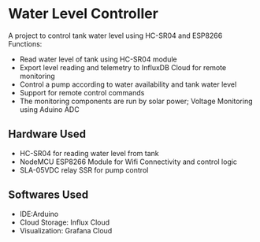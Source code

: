 # Water Level Controller
A project to control tank water level using HC-SR04 and ESP8266
Functions:
- Read water level of tank using HC-SR04 module
- Export level reading and telemetry to InfluxDB Cloud for remote monitoring
- Control a pump according to water availability and tank water level
- Support for remote control commands
- The monitoring components are run by solar power; Voltage Monitoring using Aduino ADC

## Hardware Used
- HC-SR04 for reading water level from tank
- NodeMCU ESP8266 Module for Wifi Connectivity and control logic
- SLA-05VDC relay SSR for pump control

## Softwares Used
- IDE:Arduino
- Cloud Storage: Influx Cloud
- Visualization: Grafana Cloud
